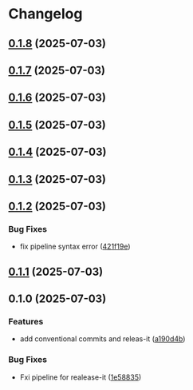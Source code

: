 # Changelog

## [0.1.8](https://github.com/TecleadMatthias/devops-backend-sample-repo/compare/0.1.7...0.1.8) (2025-07-03)

## [0.1.7](https://github.com/TecleadMatthias/devops-backend-sample-repo/compare/0.1.6...0.1.7) (2025-07-03)

## [0.1.6](https://github.com/TecleadMatthias/devops-backend-sample-repo/compare/0.1.5...0.1.6) (2025-07-03)

## [0.1.5](https://github.com/TecleadMatthias/devops-backend-sample-repo/compare/0.1.4...0.1.5) (2025-07-03)

## [0.1.4](https://github.com/TecleadMatthias/devops-backend-sample-repo/compare/0.1.3...0.1.4) (2025-07-03)

## [0.1.3](https://github.com/TecleadMatthias/devops-backend-sample-repo/compare/0.1.2...0.1.3) (2025-07-03)

## [0.1.2](https://github.com/TecleadMatthias/devops-backend-sample-repo/compare/0.1.1...0.1.2) (2025-07-03)

### Bug Fixes

* fix pipeline syntax error ([421f19e](https://github.com/TecleadMatthias/devops-backend-sample-repo/commit/421f19ef587d2106b580f70e136c6e4e5d399a77))

## [0.1.1](https://github.com/TecleadMatthias/devops-backend-sample-repo/compare/0.1.0...0.1.1) (2025-07-03)

## 0.1.0 (2025-07-03)

### Features

* add conventional commits and releas-it ([a190d4b](https://github.com/TecleadMatthias/devops-backend-sample-repo/commit/a190d4ba8568fccecc8408ff8df08275549f6b7f))

### Bug Fixes

* Fxi pipeline for realease-it ([1e58835](https://github.com/TecleadMatthias/devops-backend-sample-repo/commit/1e58835c7a6cc304d1267bbfc79a634cf0659392))
